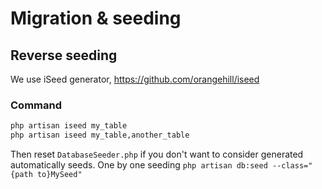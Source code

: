 # Migration & seeding

## Reverse seeding
We use iSeed generator, https://github.com/orangehill/iseed

### Command
```bash
php artisan iseed my_table
php artisan iseed my_table,another_table

```
Then reset `DatabaseSeeder.php` if you don't want to consider generated automatically seeds.
One by one seeding `php artisan db:seed --class="{path to}MySeed"`